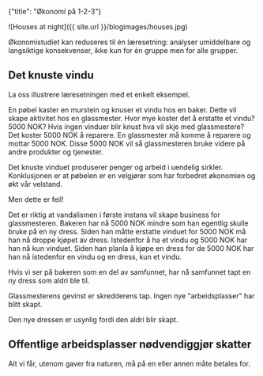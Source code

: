 {"title": "Økonomi på 1-2-3"}

![Houses at night]({{ site.url }}/blogimages/houses.jpg)

Økonomistudiet kan reduseres til én læresetning: analyser umiddelbare
og langsiktige konsekvenser, ikke kun for én gruppe men for alle
grupper.

## Det knuste vindu

La oss illustrere læresetningen med et enkelt eksempel.

En pøbel kaster en murstein og knuser et vindu hos en baker.
Dette vil skape aktivitet hos en glassmester.
Hvor mye koster det å erstatte et vindu? 5000 NOK?
Hvis ingen vinduer blir knust hva vil skje med glassmestere?
Det koster 5000 NOK å reparere. En glassmester må komme å reparere
og mottar 5000 NOK. Disse 5000 NOK vil så glassmesteren bruke videre
på andre produkter og tjenester.

Det knuste vinduet produserer penger og arbeid i uendelig sirkler.
Konklusjonen er at pøbelen er en velgjører som har forbedret økonomien
og økt vår velstand.

Men dette er feil!

Det er riktig at vandalismen i første instans vil skape business
for glassmesteren. Bakeren har nå 5000 NOK mindre som han egentlig
skulle bruke på en ny dress. Siden han måtte erstatte vinduet for
5000 NOK må han nå droppe kjøpet av dress. Istedenfor å 
ha et vindu og 5000 NOK har han nå kun vinduet. Siden
han planla å kjøpe en dress for de 5000 NOK har han nå istedenfor
en vindu og en dress, kun et vindu.

Hvis vi ser på bakeren som en del av samfunnet, har nå samfunnet
tapt en ny dress som aldri ble til.

Glassmesterens gevinst er skredderens tap. Ingen nye "arbeidsplasser"
har blitt skapt.

Den nye dressen er usynlig fordi den aldri blir skapt.

## Offentlige arbeidsplasser nødvendiggjør skatter

Alt vi får, utenom gaver fra naturen, må på en eller annen måte
betales for. 
